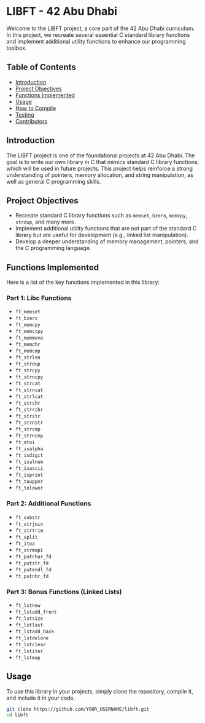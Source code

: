 # LIBFT - 42 Abu Dhabi

Welcome to the LIBFT project, a core part of the 42 Abu Dhabi curriculum. In this project, we recreate several essential C standard library functions and implement additional utility functions to enhance our programming toolbox.

## Table of Contents

- [Introduction](#introduction)
- [Project Objectives](#project-objectives)
- [Functions Implemented](#functions-implemented)
- [Usage](#usage)
- [How to Compile](#how-to-compile)
- [Testing](#testing)
- [Contributors](#contributors)

## Introduction

The LIBFT project is one of the foundational projects at 42 Abu Dhabi. The goal is to write our own library in C that mimics standard C library functions, which will be used in future projects. This project helps reinforce a strong understanding of pointers, memory allocation, and string manipulation, as well as general C programming skills.

## Project Objectives

- Recreate standard C library functions such as `memset`, `bzero`, `memcpy`, `strdup`, and many more.
- Implement additional utility functions that are not part of the standard C library but are useful for development (e.g., linked list manipulation).
- Develop a deeper understanding of memory management, pointers, and the C programming language.

## Functions Implemented

Here is a list of the key functions implemented in this library:

### Part 1: Libc Functions
- `ft_memset`
- `ft_bzero`
- `ft_memcpy`
- `ft_memccpy`
- `ft_memmove`
- `ft_memchr`
- `ft_memcmp`
- `ft_strlen`
- `ft_strdup`
- `ft_strcpy`
- `ft_strncpy`
- `ft_strcat`
- `ft_strncat`
- `ft_strlcat`
- `ft_strchr`
- `ft_strrchr`
- `ft_strstr`
- `ft_strnstr`
- `ft_strcmp`
- `ft_strncmp`
- `ft_atoi`
- `ft_isalpha`
- `ft_isdigit`
- `ft_isalnum`
- `ft_isascii`
- `ft_isprint`
- `ft_toupper`
- `ft_tolower`

### Part 2: Additional Functions
- `ft_substr`
- `ft_strjoin`
- `ft_strtrim`
- `ft_split`
- `ft_itoa`
- `ft_strmapi`
- `ft_putchar_fd`
- `ft_putstr_fd`
- `ft_putendl_fd`
- `ft_putnbr_fd`

### Part 3: Bonus Functions (Linked Lists)
- `ft_lstnew`
- `ft_lstadd_front`
- `ft_lstsize`
- `ft_lstlast`
- `ft_lstadd_back`
- `ft_lstdelone`
- `ft_lstclear`
- `ft_lstiter`
- `ft_lstmap`

## Usage

To use this library in your projects, simply clone the repository, compile it, and include it in your code.

```bash
git clone https://github.com/YOUR_USERNAME/libft.git
cd libft
